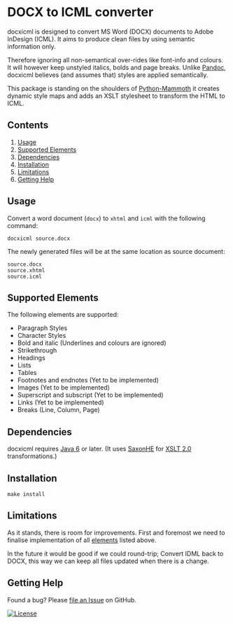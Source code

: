 
DOCX to ICML converter 
======================

docxicml is designed to convert MS Word (DOCX) documents to Adobe InDesign (ICML). It aims to produce clean files by using semantic information only. 

Therefore ignoring all non-semantical over-rides like font-info and colours. It will however keep unstyled italics, bolds and page breaks. Unlike [Pandoc](https://pandoc.org/), docxicml believes (and assumes that) styles are applied semantically.

This package is standing on the shoulders of [Python-Mammoth](https://github.com/mwilliamson/python-mammoth) it creates dynamic style maps and adds an XSLT stylesheet to transform the HTML to ICML.

Contents
--------

 1. [Usage](#usage)
 2. [Supported Elements](#supported-elements)
 3. [Dependencies](#dependencies)
 5. [Installation](#installation)
 5. [Limitations](#limitations)
 6. [Getting Help](#getting-help)


Usage
-----

Convert a word document (`docx`) to `xhtml` and `icml` with the following command:

    docxicml source.docx

The newly generated files will be at the same location as source document:

    source.docx
    source.xhtml
    source.icml

Supported Elements
------------------
The following elements are supported:

* Paragraph Styles
* Character Styles
* Bold and italic (Underlines and colours are ignored)
* Strikethrough
* Headings
* Lists
* Tables
* Footnotes and endnotes (Yet to be implemented)
* Images (Yet to be implemented)
* Superscript and subscript (Yet to be implemented)
* Links (Yet to be implemented)
* Breaks (Line, Column, Page)


Dependencies
------------
docxicml requires [Java 6](https://www.java.com/en/download/) or later. (It uses [SaxonHE](https://sourceforge.net/projects/saxon/files/Saxon-HE/) for [XSLT 2.0](https://www.w3.org/TR/xslt20/) transformations.)


Installation
------------

    make install


Limitations
-----------
As it stands, there is room for improvements. First and foremost we need to finalise implementation of all [elements](#supported-elements) listed above.

In the future it would be good if we could round-trip; Convert IDML back to DOCX, this way we can keep all files updated when there is a change.


Getting Help
------------

Found a bug? Please [file an Issue](http://github.com/gitbruno/docxicml/issues) on GitHub.

[![License](https://img.shields.io/badge/License-BSD%202--Clause-orange.svg)](https://opensource.org/licenses/BSD-2-Clause)

